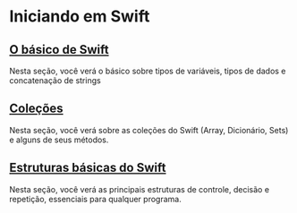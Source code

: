 # Iniciando em Swift

## [O básico de Swift](https://github.com/pedrolemoz/basiclearning/blob/master/Swift/BasicoSwift.md)

Nesta seção, você verá o básico sobre tipos de variáveis, tipos de dados e concatenação de strings

## [Coleções](https://github.com/pedrolemoz/basiclearning/blob/master/Swift/Colecoes.md)

Nesta seção, você verá sobre as coleções do Swift (Array, Dicionário, Sets) e alguns de seus métodos.

## [Estruturas básicas do Swift](https://github.com/pedrolemoz/basiclearning/blob/master/Swift/EstruturasSwift.md)

Nesta seção, você verá as principais estruturas de controle, decisão e repetição, essenciais para qualquer programa.
